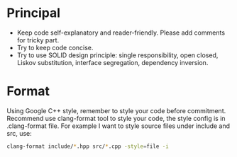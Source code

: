 # Principal
- Keep code self-explanatory and reader-friendly. Please add comments for tricky part.  
- Try to keep code concise.
- Try to use SOLID design principle: single responsibility, open closed, Liskov substitution, interface segregation, dependency inversion.
# Format
Using Google C++ style, remember to style your code before commitment.   
Recommend use clang-format tool to style your code, the style config is in .clang-format file. For example I want to style source files under include and src, use:
```bash
clang-format include/*.hpp src/*.cpp -style=file -i
```
